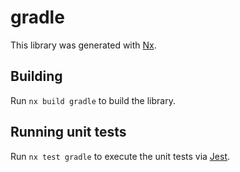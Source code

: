 # gradle

This library was generated with [Nx](https://nx.dev).

## Building

Run `nx build gradle` to build the library.

## Running unit tests

Run `nx test gradle` to execute the unit tests via [Jest](https://jestjs.io).
